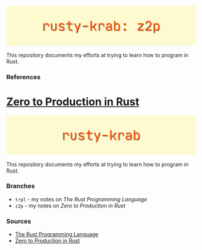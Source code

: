 ![](rusty-krab-z2p-logo.png)

This repository documents my efforts at trying to learn how to program in Rust. 

### References
[Zero to Production in Rust](https://www.zero2prod.com/index.html?country_code=US)
=======
![rusty-krab logo](rusty-krab-logo.png)

This repository documents my efforts at trying to learn how to program in Rust. 

### Branches
- `trpl` - my notes on *The Rust Programming Language*
- `z2p` - my notes on *Zero to Production in Rust*

### Sources
- [The Rust Programming Language](https://doc.rust-lang.org/book/title-page.html)
- [Zero to Production in Rust](https://www.zero2prod.com/index.html?country_code=US)
